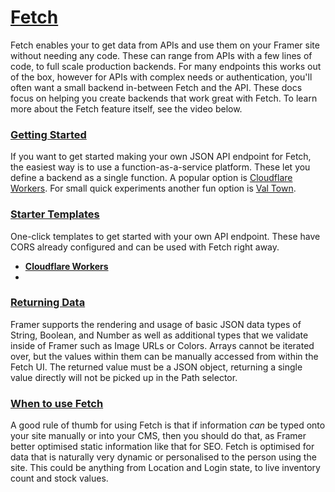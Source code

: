 # [Fetch](https://www.framer.com/developers/fetch-introduction#fetch)
Fetch enables your to get data from APIs and use them on your Framer site without needing any code. These can range from APIs with a few lines of code, to full scale production backends. For many endpoints this works out of the box, however for APIs with complex needs or authentication, you'll often want a small backend in-between Fetch and the API. These docs focus on helping you create backends that work great with Fetch. To learn more about the Fetch feature itself, see the video below.
### [Getting Started](https://www.framer.com/developers/fetch-introduction#getting-started)
If you want to get started making your own JSON API endpoint for Fetch, the easiest way is to use a function-as-a-service platform. These let you define a backend as a single function. A popular option is [Cloudflare Workers](https://www.cloudflare.com/en-gb/developer-platform/workers/). For small quick experiments another fun option is [Val Town](https://www.val.town/).
### [Starter Templates](https://www.framer.com/developers/fetch-introduction#starter-templates)
One-click templates to get started with your own API endpoint. These have CORS already configured and can be used with Fetch right away.
  * [**Cloudflare Workers**](https://workers.cloudflare.com/playground?name=framer-fetch-playground#LYVwNgLglgDghgJwgegGYHsHALQBM4RwDcABAEbogB2+CAngLzbPYDqApmQNJQQBimYACFKNRHQASATgDCABQDMrAGoSA7ABUICqgBEAsgAYAXCxYduvAVhHVak2YpXqtOg4YCwAKBnoqEdn9sXSgAZxh0UN4oP2MSDCw8AmISKjhgdgYAIigadgAPADoAK1Cs0lQoMED0zJy8otKs719-QIhsDToYdji4GBgwKABjAhiqZGK4ADc4UOGEWAgAamB0XHB2b28CiKQSXHZUOHAIEgBvLxISOboqYfj2CGGACwAKBHYARxB2UIgAJQXLxXa4kZDIEgyADyACUAMokF7sOCHBChUHXYZ+f5IlFo0IkBipdgAdxIEnx7HRbwBRExeNR1NChVCTzeAHIAILDYZ-ULYVoQBDoMDYLlgMDoUnYaGLADmuQ5ABoSByAFQcgEM5FM9Gs9nc3n8wV+YWi8WS6XYfRPF7rUIqtUAcQAohpVXIAKoeki6V0AGXdrtV0LkGgAktCAHLwrU6qn6tkQTk8vmhAVCkViiVSmWUvWO1UcoXtTrddjxhnYqi4-CEInAsFg5FWuJZUmYMC4LLKhkAX3pDM+EBACCoJFhfwitfYJVCfje9bgqvOjIJJH7dNB-b7g683jMzAsPH4glsYno0nkSlUmm0eiMLTNZZC4Ui0Vi8UESUIpDSGTZBkhDLuU8RVDUgFZGQUpkM0PgvkEXQ9H0AxDKM0B+JMC5UNsXjnFkwBwLkAD6awbNUWTGPUhyNGU-aHkeJ5WOeoj2NeTh3q4j6GMw3hAA)
  * 

### [Returning Data](https://www.framer.com/developers/fetch-introduction#returning-data)
Framer supports the rendering and usage of basic JSON data types of String, Boolean, and Number as well as additional types that we validate inside of Framer such as Image URLs or Colors. Arrays cannot be iterated over, but the values within them can be manually accessed from within the Fetch UI. The returned value must be a JSON object, returning a single value directly will not be picked up in the Path selector.
### [When to use Fetch](https://www.framer.com/developers/fetch-introduction#when-to-use-fetch)
A good rule of thumb for using Fetch is that if information _can_ be typed onto your site manually or into your CMS, then you should do that, as Framer better optimised static information like that for SEO. Fetch is optimised for data that is naturally very dynamic or personalised to the person using the site. This could be anything from Location and Login state, to live inventory count and stock values.
